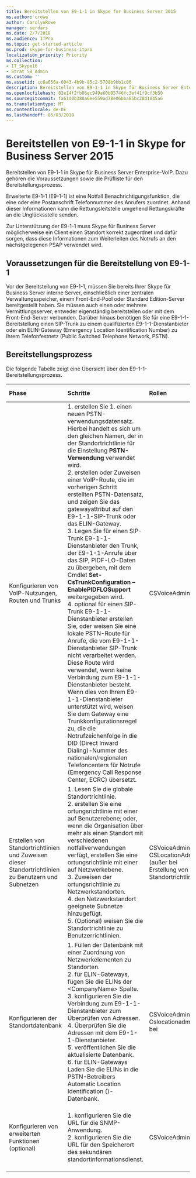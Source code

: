 ```yaml
---
title: Bereitstellen von E9-1-1 in Skype for Business Server 2015
ms.author: crowe
author: CarolynRowe
manager: serdars
ms.date: 2/7/2018
ms.audience: ITPro
ms.topic: get-started-article
ms.prod: skype-for-business-itpro
localization_priority: Priority
ms.collection:
- IT_Skype16
- Strat_SB_Admin
ms.custom: ''
ms.assetid: cc6a656a-6043-4b9b-85c2-5708b9bb1c06
description: Bereitstellen von E9-1-1 in Skype für Business Server Enterprise-VoIP. Dazu gehören die Voraussetzungen sowie die Prüfliste für den Bereitstellungsprozess.
ms.openlocfilehash: 82e14f2fb86ec949a60b95746fc3ef41f9cf3b50
ms.sourcegitcommit: fa61d0b380a6ee559ad78e06bba85bc28d1045a6
ms.translationtype: MT
ms.contentlocale: de-DE
ms.lasthandoff: 05/03/2018
---
```

# <a name="deploy-emergency-services-in-skype-for-business-server-2015"></a>Bereitstellen von E9-1-1 in Skype for Business Server 2015
 
Bereitstellen von E9-1-1 in Skype für Business Server Enterprise-VoIP. Dazu gehören die Voraussetzungen sowie die Prüfliste für den Bereitstellungsprozess.
  
Erweiterte E9-1-1 (E9-1-1) ist eine Notfall Benachrichtigungsfunktion, die eine oder eine Postanschrift Telefonnummer des Anrufers zuordnet. Anhand dieser Informationen kann die Rettungsleitstelle umgehend Rettungskräfte an die Unglücksstelle senden.
  
Zur Unterstützung der E9-1-1 muss Skype für Business Server möglicherweise ein Client einen Standort korrekt zugeordnet und dafür sorgen, dass diese Informationen zum Weiterleiten des Notrufs an den nächstgelegenen PSAP verwendet wird.
  
## <a name="deployment-prerequisites-for-e9-1-1"></a>Voraussetzungen für die Bereitstellung von E9-1-1

Vor der Bereitstellung von E9-1-1, müssen Sie bereits Ihrer Skype für Business Server interne Server, einschließlich einer zentralen Verwaltungsspeicher, einem Front-End-Pool oder Standard Edition-Server bereitgestellt haben. Sie müssen auch einen oder mehrere Vermittlungsserver, entweder eigenständig bereitstellen oder mit dem Front-End-Server verbunden. Darüber hinaus benötigen Sie für eine E9-1-1-Bereitstellung einen SIP-Trunk zu einem qualifizierten E9-1-1-Dienstanbieter oder ein ELIN-Gateway (Emergency Location Identification Number) zu Ihrem Telefonfestnetz (Public Switched Telephone Network, PSTN).
  
## <a name="deployment-process"></a>Bereitstellungsprozess

Die folgende Tabelle zeigt eine Übersicht über den E9-1-1-Bereitstellungsprozess.
  
|**Phase**|**Schritte**|**Rollen**|**Dokumentation zur Bereitstellung**|
|:-----|:-----|:-----|:-----|
|Konfigurieren von VoIP-Nutzungen, Routen und Trunks  <br/> |1. erstellen Sie 1. einen neuen PSTN-verwendungsdatensatz. Hierbei handelt es sich um den gleichen Namen, der in der Standortrichtlinie für die Einstellung **PSTN-Verwendung** verwendet wird. <br/> 2. erstellen oder Zuweisen einer VoIP-Route, die im vorherigen Schritt erstellten PSTN-Datensatz, und zeigen Sie das gatewayattribut auf den E9-1-1-SIP-Trunk oder das ELIN-Gateway.  <br/> 3. Legen Sie für einen SIP-Trunk E9-1-1-Dienstanbieter den Trunk, der E9-1-1-Anrufe über das SIP, PIDF-LO-Daten zu übergeben, mit dem Cmdlet **Set-CsTrunkConfiguration – EnablePIDFLOSupport** weitergegeben wird. <br/> 4. optional für einen SIP-Trunk E9-1-1-Dienstanbieter erstellen Sie, oder weisen Sie eine lokale PSTN-Route für Anrufe, die vom E9-1-1-Dienstanbieter SIP-Trunk nicht verarbeitet werden. Diese Route wird verwendet, wenn keine Verbindung zum E9-1-1-Dienstanbieter besteht. Wenn dies von Ihrem E9-1-1-Dienstanbieter unterstützt wird, weisen Sie dem Gateway eine Trunkkonfigurationsregel zu, die die Notrufzeichenfolge in die DID (Direct Inward Dialing)-Nummer des nationalen/regionalen Telefoncenters für Notrufe (Emergency Call Response Center, ECRC) übersetzt.  <br/> |CSVoiceAdmin  <br/> |[Konfigurieren einer E9-1-1-VoIP-Route in Skype für Business Server 2015](configure-an-e9-1-1-voice-route.md) <br/> |
|Erstellen von Standortrichtlinien und Zuweisen dieser Standortrichtlinien zu Benutzern und Subnetzen  <br/> |1. Lesen Sie die globale Standortrichtlinie.  <br/> 2. erstellen Sie eine ortungsrichtlinie mit einer auf Benutzerebene; oder, wenn die Organisation über mehr als einen Standort mit verschiedenen notfallverwendungen verfügt, erstellen Sie eine ortungsrichtlinie mit einer auf Netzwerkebene.  <br/> 3. Zuweisen der ortungsrichtlinie zu Netzwerkstandorten.  <br/> 4. den Netzwerkstandort geeignete Subnetze hinzugefügt.  <br/> 5. (Optional) weisen Sie die Standortrichtlinie zu Benutzerrichtlinien.  <br/> |CSVoiceAdmin  <br/> CSLocationAdmin (außer bei Erstellung von Standortrichtlinien)  <br/> |[Erstellen von ortungsrichtlinien in Skype für Business Server 2015](create-location-policies.md) <br/> [Hinzufügen einer ortungsrichtlinie zu einem Netzwerkstandort in Skype für Business Server 2015](add-a-location-policy-to-a-network-site.md) <br/> [Associate a subnet with a network site](deploy-network.md#BKMK_AssociateSubnets) <br/> |
|Konfigurieren der Standortdatenbank  <br/> |1. Füllen der Datenbank mit einer Zuordnung von Netzwerkelementen zu Standorten.  <br/> 2. für ELIN-Gateways, fügen Sie die ELINs der \<CompanyName\> Spalte.  <br/> 3. konfigurieren Sie die Verbindung zum E9-1-1-Dienstanbieter zum Überprüfen von Adressen.  <br/> 4. Überprüfen Sie die Adressen mit dem E9-1-1-Dienstanbieter.  <br/> 5. veröffentlichen Sie die aktualisierte Datenbank.  <br/> 6. für ELIN-Gateways Laden Sie die ELINs in die PSTN-Betreibers Automatic Location Identification ()-Datenbank.  <br/> |CSVoiceAdmin  <br/> Cslocationadmin bei  <br/> |[Konfigurieren der Standortdatenbank in Skype für Business Server 2015](configure-the-location-database.md) <br/> |
|Konfigurieren von erweiterten Funktionen (optional)  <br/> |1. konfigurieren Sie die URL für die SNMP-Anwendung.  <br/> 2. konfigurieren Sie die URL für den Speicherort des sekundären standortinformationsdienst.  <br/> |CSVoiceAdmin  <br/> |[Konfigurieren einer SNMP-Anwendung in Skype für Business Server 2015](configure-an-snmp-application.md) <br/> [Konfigurieren einer sekundären standortinformationsdienst in Skype für Business Server 2015](secondary-location-information-service.md) <br/> |
   

